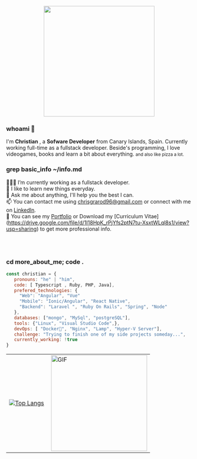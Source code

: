   <p align="center">
   <img width="300px" height="auto" src="https://media1.tenor.com/images/dc26484243124b4f42647f3eff67f637/tenor.gif?itemid=14534845" />  
  </p>
 

 <h3>whoami 👀</h3>

I'm **Christian** , a **Sofware Developer** from Canary Islands, Spain. Currently working full-time as a fullstack developer. Beside's programming, I love videogames, books and learn a bit about everything.
<small> and also like pizza a lot. </small>

<h3>grep basic_info ~/info.md</h3>

👨🏽‍💻 I’m currently working as a fullstack developer.   
🌱 I like to learn new things everyday.  
💬 Ask me about anything, I'll help you the best I can.  
📫 You can contact me using <chrisgrarod96@gmail.com> or connect with me on [LinkedIn](https://www.linkedin.com/in/christiangranadorodriguez/).  
📝 You can see my [Portfolio](https://xxamer.github.io/Portfolio/) or Download my [Curriculum Vitae] (https://drive.google.com/file/d/1I18HpK_rPjYfs2ptN7tu-XsxtWLql8s1/view?usp=sharing)  to get more professional info.  

<br/>
<br/>

   ### cd more_about_me; code .

   ```javascript
const christian = {
      pronouns: "he" | "him",
      code: [ Typescript , Ruby, PHP, Java],
      prefered_technologies: {
        "Web": "Angular", "Vue"
        "Mobile": "Ionic/Angular", "React Native",
        "Backend": "Laravel ", "Ruby On Rails", "Spring", "Node"
      },
      databases: ["mongo", "MySql", "postgreSQL"],
      tools: {"Linux", "Visual Studio Code",},
      devOps: [ "Docker🐳", "Nginx", "Lamp", "Hyper-V Server"],
      challenge: "Trying to finish one of my side projects someday...",
      currently_working: !true
}
```
<table >
<td style="border:none;">

[![Top Langs](https://github-readme-stats.vercel.app/api/top-langs/?username=xxamer&layout=compact)](https://github.com/xxamer/github-readme-stats)

 </td>
<td style="border:none;"> <img align="right" width="260"  alt="GIF" src="https://media1.tenor.com/images/e4d613ee59e79b93e38ec2521cce19e4/tenor.gif?itemid=5751430" /></td>
</table>
 

